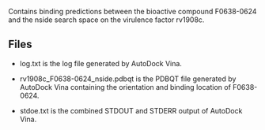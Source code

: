 Contains binding predictions between the bioactive compound F0638-0624 and the nside search space on the virulence factor rv1908c.

## Files

- log.txt is the log file generated by AutoDock Vina.

- rv1908c_F0638-0624_nside.pdbqt is the PDBQT file generated by AutoDock Vina containing the orientation and binding location of F0638-0624.

- stdoe.txt is the combined STDOUT and STDERR output of AutoDock Vina.

